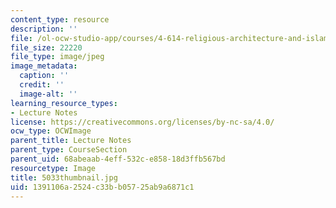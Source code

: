 ```yaml
---
content_type: resource
description: ''
file: /ol-ocw-studio-app/courses/4-614-religious-architecture-and-islamic-cultures-fall-2002/1391106a2524c33bb05725ab9a6871c1_5033thumbnail.jpg
file_size: 22220
file_type: image/jpeg
image_metadata:
  caption: ''
  credit: ''
  image-alt: ''
learning_resource_types:
- Lecture Notes
license: https://creativecommons.org/licenses/by-nc-sa/4.0/
ocw_type: OCWImage
parent_title: Lecture Notes
parent_type: CourseSection
parent_uid: 68abeaab-4eff-532c-e858-18d3ffb567bd
resourcetype: Image
title: 5033thumbnail.jpg
uid: 1391106a-2524-c33b-b057-25ab9a6871c1
---
```

